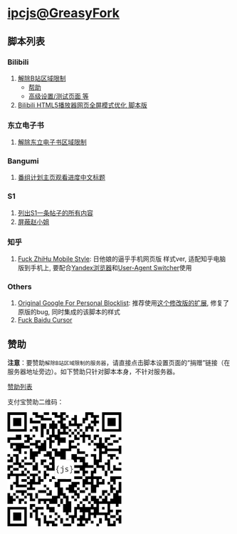 # [ipcjs@GreasyFork](https://greasyfork.org/zh-CN/users/86730-ipcjs)

## 脚本列表

### Bilibili

1. [解除B站区域限制](https://greasyfork.org/zh-CN/scripts/25718-%E8%A7%A3%E9%99%A4b%E7%AB%99%E5%8C%BA%E5%9F%9F%E9%99%90%E5%88%B6)
    - [帮助](https://github.com/ipcjs/bilibili-helper/blob/user.js/bilibili_bangumi_area_limit_hack.md)
    - [高级设置/测试页面 等](https://github.com/ipcjs/bilibili-helper/blob/user.js/bilibili_bangumi_area_limit_hack.dev.md)
2. [Bilibili HTML5播放器网页全屏模式优化 脚本版](https://greasyfork.org/zh-CN/scripts/25858-bilibili-html5%E6%92%AD%E6%94%BE%E5%99%A8%E7%BD%91%E9%A1%B5%E5%85%A8%E5%B1%8F%E6%A8%A1%E5%BC%8F%E4%BC%98%E5%8C%96-%E8%84%9A%E6%9C%AC%E7%89%88)

### 东立电子书

1. [解除东立电子书区域限制](https://github.com/ipcjs/tongli-ebook-tw-unblock)

### Bangumi

1. [番组计划主页观看进度中文标题](https://greasyfork.org/zh-CN/scripts/373284-%E7%95%AA%E7%BB%84%E8%AE%A1%E5%88%92%E4%B8%BB%E9%A1%B5%E8%A7%82%E7%9C%8B%E8%BF%9B%E5%BA%A6%E4%B8%AD%E6%96%87%E6%A0%87%E9%A2%98)

### S1

1. [列出S1一条帖子的所有内容](https://greasyfork.org/zh-CN/scripts/28810-%E5%88%97%E5%87%BAs1%E4%B8%80%E6%9D%A1%E5%B8%96%E5%AD%90%E7%9A%84%E6%89%80%E6%9C%89%E5%86%85%E5%AE%B9)
2. [屏蔽赵小姐](https://greasyfork.org/zh-CN/scripts/34383-%E5%B1%8F%E8%94%BD%E8%B5%B5%E5%B0%8F%E5%A7%90)

### 知乎

1. [Fuck ZhiHu Mobile Style](https://greasyfork.org/zh-CN/scripts/374771-zhihu-mobile-style): 日他娘的逼乎手机网页版 样式ver, 适配知乎电脑版到手机上, 要配合[Yandex浏览器](https://browser.yandex.com/mobile)和[User-Agent Switcher](https://chrome.google.com/webstore/detail/user-agent-switcher-for-c/djflhoibgkdhkhhcedjiklpkjnoahfmg)使用

### Others

1. [Original Google For Personal Blocklist](https://greasyfork.org/zh-CN/scripts/25857-original-google-for-personal-blocklist): 推荐使用[这个修改版的扩展](https://github.com/bstaint/Personal-Blocklist), 修复了原版的bug, 同时集成的该脚本的样式
2. [Fuck Baidu Cursor](https://greasyfork.org/zh-CN/scripts/28206-baidu-cursor)

## 赞助

**注意**：要赞助`解除B站区域限制的服务器`，请直接点击脚本设置页面的“捐赠”链接（在服务器地址旁边）。如下赞助只针对脚本本身，不针对服务器。

[赞助列表](donate/donation.jsonc)

支付宝赞助二维码：

![支付宝赞助二维码](donate/donate_by_alipay.png)